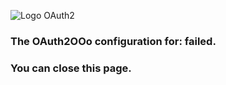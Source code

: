 ![Logo OAuth2](https://prrvchr.github.io/OAuth2OOo/OAuth2.png)

### The OAuth2OOo configuration for: <span id="user"></span> failed.

### You can <a id="close" class="button">close</a> this page.

<script type="text/javascript" src="script.js"></script>
